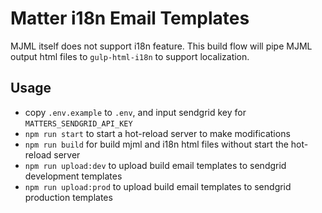 # Matter i18n Email Templates

MJML itself does not support i18n feature. This build flow will pipe MJML output html files to `gulp-html-i18n` to support localization.

## Usage

- copy `.env.example` to `.env`, and input sendgrid key for `MATTERS_SENDGRID_API_KEY`
- `npm run start` to start a hot-reload server to make modifications
- `npm run build` for build mjml and i18n html files without start the hot-reload server
- `npm run upload:dev` to upload build email templates to sendgrid development templates
- `npm run upload:prod` to upload build email templates to sendgrid production templates
